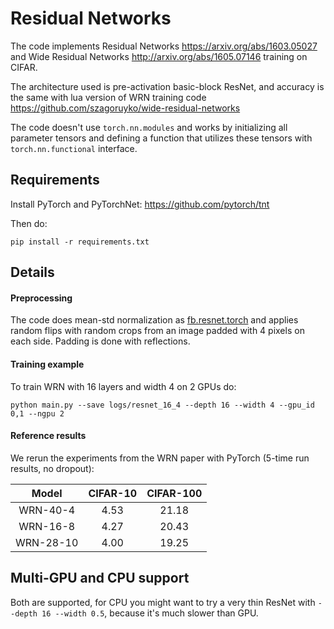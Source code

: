 Residual Networks
=================

The code implements Residual Networks https://arxiv.org/abs/1603.05027
and Wide Residual Networks http://arxiv.org/abs/1605.07146 training on CIFAR.

The architecture used is pre-activation basic-block ResNet, and accuracy
is the same with lua version of WRN training code
<https://github.com/szagoruyko/wide-residual-networks>

The code doesn't use `torch.nn.modules` and works by initializing
all parameter tensors and defining a function that utilizes these
tensors with `torch.nn.functional` interface.


## Requirements

Install PyTorch and PyTorchNet: https://github.com/pytorch/tnt

Then do:

```
pip install -r requirements.txt
```


## Details

#### Preprocessing

The code does mean-std normalization as 
[fb.resnet.torch](https://github.com/facebook/fb.resnet.torch)
and applies random flips with random crops from an image padded with 4 pixels on
each side. Padding is done with reflections.

#### Training example

To train WRN with 16 layers and width 4 on 2 GPUs do:

```
python main.py --save logs/resnet_16_4 --depth 16 --width 4 --gpu_id 0,1 --ngpu 2
``` 

#### Reference results

We rerun the experiments from the WRN paper with PyTorch (5-time run results, no dropout):

| Model | CIFAR-10 | CIFAR-100 |
|:-----:|:--------:|:---------:|
|WRN-40-4 | 4.53 | 21.18 |
|WRN-16-8 | 4.27 | 20.43 |
|WRN-28-10 | 4.00 | 19.25 |


## Multi-GPU and CPU support

Both are supported, for CPU you might want to try a very thin ResNet with
 `--depth 16 --width 0.5`, because it's much slower than GPU.
